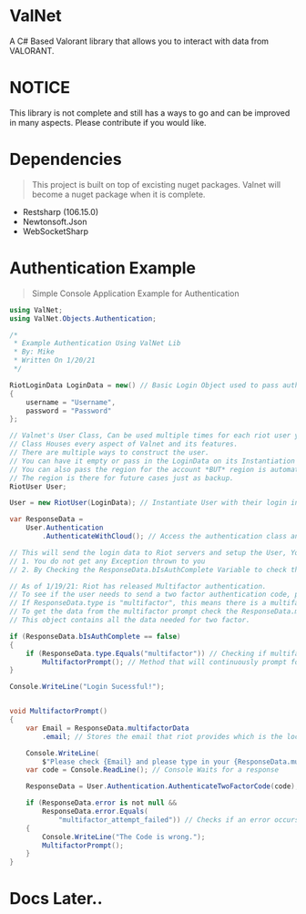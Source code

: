 # ValNet
A C# Based Valorant library that allows you to interact with data from VALORANT.

# NOTICE
This library is not complete and still has a ways to go and can be improved in many aspects. Please contribute if you would like.

# Dependencies
> This project is built on top of excisting nuget packages. Valnet will become a nuget package when it is complete.

- Restsharp (106.15.0)
- Newtonsoft.Json
- WebSocketSharp


# Authentication Example

> Simple Console Application Example for Authentication

```csharp
using ValNet;
using ValNet.Objects.Authentication;

/*
 * Example Authentication Using ValNet Lib
 * By: Mike
 * Written On 1/20/21
 */

RiotLoginData LoginData = new() // Basic Login Object used to pass authentication data to riot servers.
{
    username = "Username",
    password = "Password"
};

// Valnet's User Class, Can be used multiple times for each riot user you want to actively login to.
// Class Houses every aspect of Valnet and its features.
// There are multiple ways to construct the user.
// You can have it empty or pass in the LoginData on its Instantiation
// You can also pass the region for the account *BUT* region is automatically gotten when authenticating.
// The region is there for future cases just as backup.
RiotUser User;

User = new RiotUser(LoginData); // Instantiate User with their login information

var ResponseData =
    User.Authentication
        .AuthenticateWithCloud(); // Access the authentication class and login with cloud to use login data. Store the Response.

// This will send the login data to Riot servers and setup the User, You can check if everything went well if
// 1. You do not get any Exception thrown to you
// 2. By Checking the ResponseData.bIsAuthComplete Variable to check the status. If True you are good to go.

// As of 1/19/21: Riot has released Multifactor authentication. 
// To see if the user needs to send a two factor authentication code, please check the response data.
// If ResponseData.type is "multifactor", this means there is a multifactor code required.
// To get the data from the multifactor prompt check the ResponseData.multifactorData object.
// This object contains all the data needed for two factor.

if (ResponseData.bIsAuthComplete == false)
{
    if (ResponseData.type.Equals("multifactor")) // Checking if multifactor is needed.
        MultifactorPrompt(); // Method that will continuously prompt for the second code.
}

Console.WriteLine("Login Sucessful!");


void MultifactorPrompt()
{
    var Email = ResponseData.multifactorData
        .email; // Stores the email that riot provides which is the location the code is sent to.

    Console.WriteLine(
        $"Please check {Email} and please type in your {ResponseData.multifactorData.multiFactorCodeLength} digit code. ");
    var code = Console.ReadLine(); // Console Waits for a response

    ResponseData = User.Authentication.AuthenticateTwoFactorCode(code); // Sends the code to riot servers.

    if (ResponseData.error is not null &&
        ResponseData.error.Equals(
            "multifactor_attempt_failed")) // Checks if an error occurs, and if the error is showing that the wrong code was entered.
    {
        Console.WriteLine("The Code is wrong.");
        MultifactorPrompt();
    }
}


```

# Docs Later..
